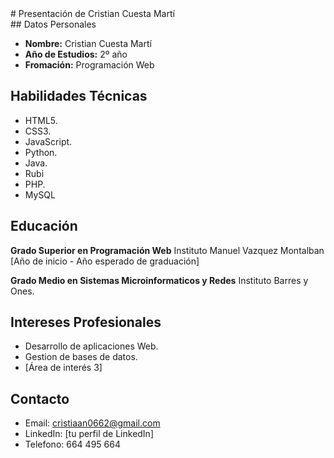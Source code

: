 <div aling="center">
  # Presentación de Cristian Cuesta Martí
</div>
## Datos Personales

- **Nombre:** Cristian Cuesta Martí
- **Año de Estudios:** 2º año
- **Fromación:** Programación Web

## Habilidades Técnicas

- HTML5.
- CSS3.
- JavaScript.
- Python.
- Java.
- Rubi
- PHP.
- MySQL

## Educación

**Grado Superior en Programación Web**
Instituto Manuel Vazquez Montalban
[Año de inicio - Año esperado de graduación]

**Grado Medio en Sistemas Microinformaticos y Redes**
Instituto Barres y Ones.

## Intereses Profesionales

- Desarrollo de aplicaciones Web.
- Gestion de bases de datos.
- [Área de interés 3]

## Contacto

- Email: [cristiaan0662@gmail.com](mailto:cristiaan0662@gmail.com)
- LinkedIn: [tu perfil de LinkedIn]
- Telefono: 664 495 664
